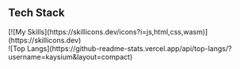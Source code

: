 <h2>Tech Stack</h2>
[![My Skills](https://skillicons.dev/icons?i=js,html,css,wasm)](https://skillicons.dev)
<br>
![Top Langs](https://github-readme-stats.vercel.app/api/top-langs/?username=kaysium&layout=compact)
